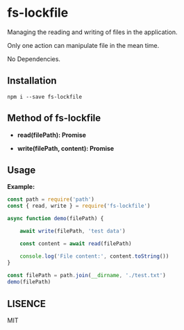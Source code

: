 # fs-lockfile

Managing the reading and writing of files in the application.

Only one action can manipulate file in the mean time.

No Dependencies.

## Installation
```
npm i --save fs-lockfile
```

## Method of fs-lockfile

- **read(filePath): Promise**

- **write(filePath, content): Promise**

## Usage

**Example:**
```js
const path = require('path')
const { read, write } = require('fs-lockfile')

async function demo(filePath) {

    await write(filePath, 'test data')

    const content = await read(filePath)

    console.log('File content:', content.toString())
}
 
const filePath = path.join(__dirname, './test.txt')
demo(filePath)
```

## LISENCE
MIT

